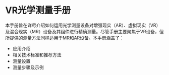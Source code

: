 # VR光学测量手册

本手册旨在详尽介绍如何运用光学测量设备对增强现实（AR）、虚拟现实（VR）及混合现实（MR）设备及其组件进行精确测量。尽管手册主要聚焦于VR设备，但所提供的测量方法同样适用于MR和AR设备。本手册涵盖了：
- 应用介绍
- 相关技术标准和推荐方法
- 测量设置
- 测量步骤及示例



[1_引言和应用]: (\1_引言和应用.md)
